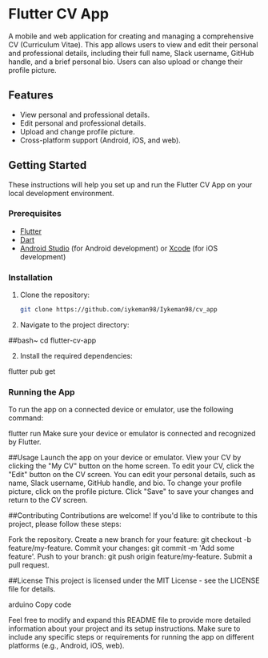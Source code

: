 # Flutter CV App

A mobile and web application for creating and managing a comprehensive CV (Curriculum Vitae). This app allows users to view and edit their personal and professional details, including their full name, Slack username, GitHub handle, and a brief personal bio. Users can also upload or change their profile picture.

## Features

- View personal and professional details.
- Edit personal and professional details.
- Upload and change profile picture.
- Cross-platform support (Android, iOS, and web).

## Getting Started

These instructions will help you set up and run the Flutter CV App on your local development environment.

### Prerequisites

- [Flutter](https://flutter.dev/docs/get-started/install)
- [Dart](https://dart.dev/get-dart)
- [Android Studio](https://developer.android.com/studio) (for Android development) or [Xcode](https://developer.apple.com/xcode/) (for iOS development)

### Installation

1. Clone the repository:

   ```bash
   git clone https://github.com/iykeman98/Iykeman98/cv_app


1. Navigate to the project directory:

##bash~
cd flutter-cv-app



2. Install the required dependencies:

flutter pub get




### Running the App
To run the app on a connected device or emulator, use the following command:

flutter run
Make sure your device or emulator is connected and recognized by Flutter.




##Usage
Launch the app on your device or emulator.
View your CV by clicking the "My CV" button on the home screen.
To edit your CV, click the "Edit" button on the CV screen.
You can edit your personal details, such as name, Slack username, GitHub handle, and bio.
To change your profile picture, click on the profile picture.
Click "Save" to save your changes and return to the CV screen.




##Contributing
Contributions are welcome! If you'd like to contribute to this project, please follow these steps:

Fork the repository.
Create a new branch for your feature: git checkout -b feature/my-feature.
Commit your changes: git commit -m 'Add some feature'.
Push to your branch: git push origin feature/my-feature.
Submit a pull request.




##License
This project is licensed under the MIT License - see the LICENSE file for details.

arduino
Copy code

Feel free to modify and expand this README file to provide more detailed information about your project and its setup instructions. Make sure to include any specific steps or requirements for running the app on different platforms (e.g., Android, iOS, web).




